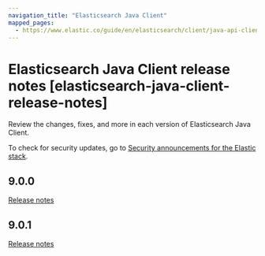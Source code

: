 ```yaml
---
navigation_title: "Elasticsearch Java Client"
mapped_pages:
  - https://www.elastic.co/guide/en/elasticsearch/client/java-api-client/current/release_notes.html
---
```


# Elasticsearch Java Client release notes [elasticsearch-java-client-release-notes]

Review the changes, fixes, and more in each version of Elasticsearch Java Client.

To check for security updates, go to [Security announcements for the Elastic stack](https://discuss.elastic.co/c/announcements/security-announcements/31).

## 9.0.0
[Release notes](../release-notes/9-0-0.md)

## 9.0.1
[Release notes](../release-notes/9-1-0.md)
